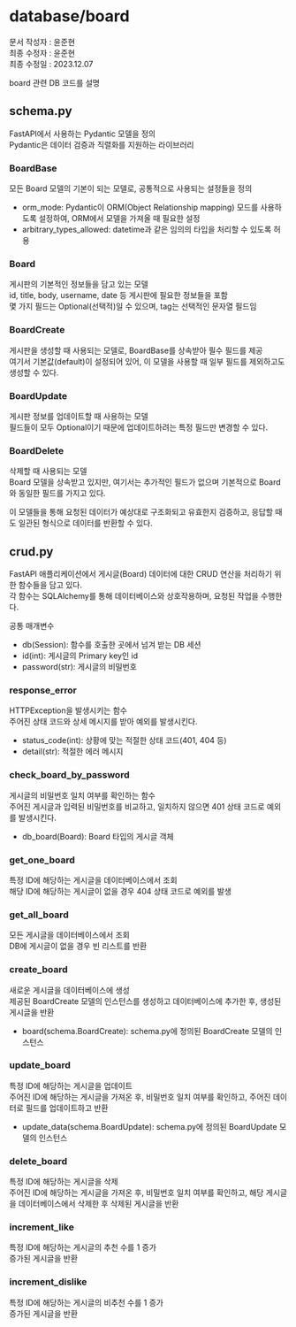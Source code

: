 # database/board
문서 작성자 : 윤준현  
최종 수정자 : 윤준현  
최종 수정일 : 2023.12.07  
  
board 관련 DB 코드를 설명  

## schema.py
FastAPI에서 사용하는 Pydantic 모델을 정의  
Pydantic은 데이터 검증과 직렬화를 지원하는 라이브러리  
  
### BoardBase 
모든 Board 모델의 기본이 되는 모델로, 공통적으로 사용되는 설정들을 정의  
- orm_mode: Pydantic이 ORM(Object Relationship mapping) 모드를 사용하도록 설정하여, ORM에서 모델을 가져올 때 필요한 설정
- arbitrary_types_allowed: datetime과 같은 임의의 타입을 처리할 수 있도록 허용
  
### Board 
게시판의 기본적인 정보들을 담고 있는 모델  
id, title, body, username, date 등 게시판에 필요한 정보들을 포함  
몇 가지 필드는 Optional(선택적)일 수 있으며, tag는 선택적인 문자열 필드임  
  
### BoardCreate 
게시판을 생성할 때 사용되는 모델로, BoardBase를 상속받아 필수 필드를 제공  
여기서 기본값(default)이 설정되어 있어, 이 모델을 사용할 때 일부 필드를 제외하고도 생성할 수 있다.  
  
### BoardUpdate 
게시판 정보를 업데이트할 때 사용하는 모델  
필드들이 모두 Optional이기 때문에 업데이트하려는 특정 필드만 변경할 수 있다.  
  
### BoardDelete 
삭제할 때 사용되는 모델  
Board 모델을 상속받고 있지만, 여기서는 추가적인 필드가 없으며 기본적으로 Board와 동일한 필드를 가지고 있다.  
  
이 모델들을 통해 요청된 데이터가 예상대로 구조화되고 유효한지 검증하고, 응답할 때도 일관된 형식으로 데이터를 반환할 수 있다.  

## crud.py
FastAPI 애플리케이션에서 게시글(Board) 데이터에 대한 CRUD 연산을 처리하기 위한 함수들을 담고 있다.  
각 함수는 SQLAlchemy를 통해 데이터베이스와 상호작용하며, 요청된 작업을 수행한다.  
  
공통 매개변수
- db(Session): 함수를 호출한 곳에서 넘겨 받는 DB 세션
- id(int): 게시글의 Primary key인 id
- password(str): 게시글의 비밀번호
  
### response_error 
HTTPException을 발생시키는 함수  
주어진 상태 코드와 상세 메시지를 받아 예외를 발생시킨다.  
- status_code(int): 상황에 맞는 적절한 상태 코드(401, 404 등)  
- detail(str): 적절한 에러 메시지  
  
### check_board_by_password 
게시글의 비밀번호 일치 여부를 확인하는 함수  
주어진 게시글과 입력된 비밀번호를 비교하고, 일치하지 않으면 401 상태 코드로 예외를 발생시킨다.  
- db_board(Board): Board 타입의 게시글 객체
  
### get_one_board 
특정 ID에 해당하는 게시글을 데이터베이스에서 조회  
해당 ID에 해당하는 게시글이 없을 경우 404 상태 코드로 예외를 발생  
  
### get_all_board 
모든 게시글을 데이터베이스에서 조회  
DB에 게시글이 없을 경우 빈 리스트를 반환  
  
### create_board 
새로운 게시글을 데이터베이스에 생성  
제공된 BoardCreate 모델의 인스턴스를 생성하고 데이터베이스에 추가한 후, 생성된 게시글을 반환  
- board(schema.BoardCreate): schema.py에 정의된 BoardCreate 모델의 인스턴스
  
### update_board
특정 ID에 해당하는 게시글을 업데이트  
주어진 ID에 해당하는 게시글을 가져온 후, 비밀번호 일치 여부를 확인하고, 주어진 데이터로 필드를 업데이트하고 반환  
- update_data(schema.BoardUpdate): schema.py에 정의된 BoardUpdate 모델의 인스턴스  
  
### delete_board
특정 ID에 해당하는 게시글을 삭제  
주어진 ID에 해당하는 게시글을 가져온 후, 비밀번호 일치 여부를 확인하고, 해당 게시글을 데이터베이스에서 삭제한 후 삭제된 게시글을 반환  

### increment_like
특정 ID에 해당하는 게시글의 추천 수를 1 증가  
증가된 게시글을 반환  

### increment_dislike
특정 ID에 해당하는 게시글의 비추천 수를 1 증가  
증가된 게시글을 반환  
